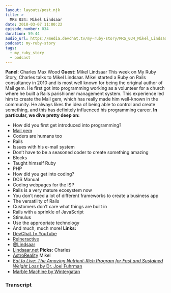 ```yaml
---
layout: layouts/post.njk
title: >
  MRS 034: Mikel Lindsaar
date: 2018-03-07 11:00:22
episode_number: 034
duration: 59:44
audio_url: https://media.devchat.tv/my-ruby-story/MRS_034_Mikel_Lindsaar.mp3
podcast: my-ruby-story
tags:
  - my_ruby_story
  - podcast
---
```


**Panel:** Charles Max Wood **Guest:** Mikel Lindsaar This week on My Ruby Story, Charles talks to Mikel Lindsaar. Mikel started a Ruby on Rails consultancy in 2010 and is most well known for being the original author of Mail gem. He first got into programming working as a volunteer for a church where he built a Rails parishioner management system. This experience led him to create the Mail gem, which has really made him well-known in the community. He always likes the idea of being able to control and create something, and this has definitely influenced his programming career. **In particular, we dive pretty deep on:&nbsp;**

- How did you first get introduced into programming?
- [Mail gem](https://rubygems.org/gems/mail/versions/2.6.4)
- Coders are humans too
- Rails
- Issues with his e-mail system
- Don’t have to be a seasoned coder to create something amazing
- Blocks
- Taught himself Ruby
- PHP
- How did you get into coding?
- DOS Manual
- Coding webpages for the ISP
- Rails is a very mature ecosystem now
- You don’t need a lot of different frameworks to create a business app
- The versatility of Rails
- Customers don’t care what things are built in
- Rails with a sprinkle of JavaScript
- Stimulus
- Use the appropriate technology
- And much, much more!
  **Links:&nbsp;**
- [DevChat.Tv YouTube](https://www.youtube.com/channel/UCABJEQ57MIn6X3TIHIebJUw)
- [ReIneractive](https://reinteractive.com/)
- [@Lindsaar](https://twitter.com/lindsaar?lang=en)
- [Lindsaar.net](http://www.lindsaar.net/)
  **Picks:** Charles
- [AstroReality](https://www.astroreality.com/)
  Mikel
- [_Eat to Live: The Amazing Nutrient-Rich Program for Fast and Sustained Weight Loss_ by Dr. Joel Fuhrman](https://www.amazon.com/Eat-Live-Amazing-Nutrient-Rich-Sustained/dp/031612091X)
- [Marble Machine by Wintergatan](https://www.youtube.com/watch?v=IvUU8joBb1Q)

### Transcript

